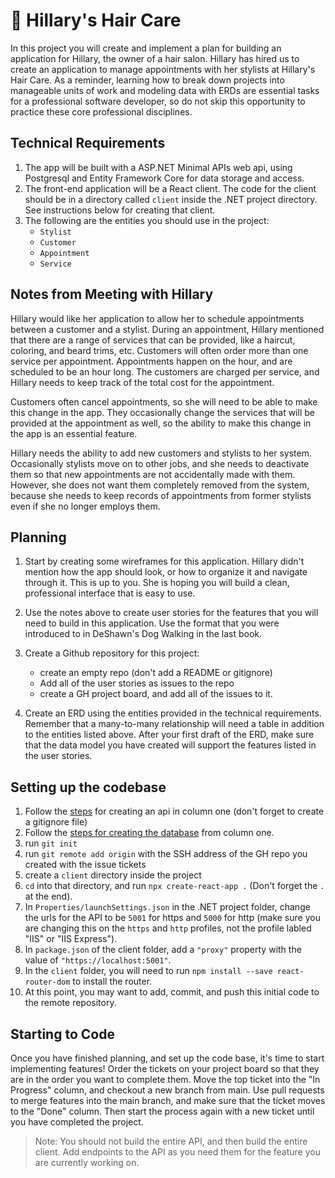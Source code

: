 # :haircut: Hillary's Hair Care
In this project you will create and implement a plan for building an application for Hillary, the owner of a hair salon. Hillary has hired us to create an application to manage appointments with her stylists at Hillary's Hair Care. As a reminder, learning how to break down projects into manageable units of work and modeling data with ERDs are essential tasks for a professional software developer, so do not skip this opportunity to practice these core professional disciplines.  

## Technical Requirements
1. The app will be built with a ASP.NET Minimal APIs web api, using Postgresql and Entity Framework Core for data storage and access. 
1. The front-end application will be a React client. The code for the client should be in a directory called `client` inside the .NET project directory. See instructions below for creating that client. 
1. The following are the entities you should use in the project:
    - `Stylist`
    - `Customer`
    - `Appointment`
    - `Service`
## Notes from Meeting with Hillary
Hillary would like her application to allow her to schedule appointments between a customer and a stylist. During an appointment, Hillary mentioned that there are a range of services that can be provided, like a haircut, coloring, and beard trims, etc. Customers will often order more than one service per appointment. Appointments happen on the hour, and are scheduled to be an hour long. The customers are charged per service, and Hillary needs to keep track of the total cost for the appointment. 

Customers often cancel appointments, so she will need to be able to make this change in the app. They occasionally change the services that will be provided at the appointment as well, so the ability to make this change in the app is an essential feature. 

Hillary needs the ability to add new customers and stylists to her system. Occasionally stylists move on to other jobs, and she needs to deactivate them so that new appointments are not accidentally made with them. However, she does not want them completely removed from the system, because she needs to keep records of appointments from former stylists even if she no longer employs them.

## Planning 
1. Start by creating some wireframes for this application. Hillary didn't mention how the app should look, or how to organize it and navigate through it. This is up to you. She is hoping you will build a clean, professional interface that is easy to use.

1. Use the notes above to create user stories for the features that you will need to build in this application. Use the format that you were introduced to in DeShawn's Dog Walking in the last book.

1. Create a Github repository for this project:
    - create an empty repo (don't add a README or gitignore)
    - Add all of the user stories as issues to the repo
    - create a GH project board, and add all of the issues to it. 

1. Create an ERD using the entities provided in the technical requirements. Remember that a many-to-many relationship will need a table in addition to the entities listed above. After your first draft of the ERD, make sure that the data model you have created will support the features listed in the user stories. 

## Setting up the codebase
1. Follow the [steps](./creek-river-setup.md) for creating an api in column one (don't forget to create a gitignore file) 
1. Follow the [steps for creating the database](./creek-river-db-context.md) from column one. 
1. run `git init`
1. run `git remote add origin` with the SSH address of the GH repo you created with the issue tickets
1. create a `client` directory inside the project
1. `cd` into that directory, and run `npx create-react-app .` (Don't forget the `.` at the end). 
1. In `Properties/launchSettings.json` in the .NET project folder, change the urls for the API to be `5001` for https and `5000` for http (make sure you are changing this on the `https` and `http` profiles, not the profile labled "IIS" or "IIS Express"). 
1. In `package.json` of the client folder, add a `"proxy"` property with the value of `"https://localhost:5001"`.
1. In the `client` folder, you will need to run `npm install --save react-router-dom` to install the router. 
1. At this point, you may want to add, commit, and push this initial code to the remote repository.    

## Starting to Code
Once you have finished planning, and set up the code base, it's time to start implementing features! Order the tickets on your project board so that they are in the order you want to complete them. Move the top ticket into the "In Progress" column, and checkout a new branch from main. Use pull requests to merge features into the main branch, and make sure that the ticket moves to the "Done" column. Then start the process again with a new ticket until you have completed the project. 

> Note: You should not build the entire API, and then build the entire client. Add endpoints to the API as you need them for the feature you are currently working on. 

